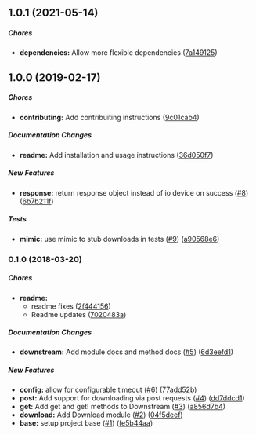 ## 1.0.1 (2021-05-14)

##### Chores

* **dependencies:**  Allow more flexible dependencies ([7a149125](https://github.com/mpiercy827/downstream/commit/7a14912592843d2b52388a40f16b1826e7d88c93))

## 1.0.0 (2019-02-17)

##### Chores

* **contributing:**  Add contribuiting instructions ([9c01cab4](https://github.com/mpiercy827/downstream/commit/9c01cab4736da715f9a60169f6cf9bc68366e828))

##### Documentation Changes

* **readme:**  Add installation and usage instructions ([36d050f7](https://github.com/mpiercy827/downstream/commit/36d050f7231092097b577831cbca0b9291d4562e))

##### New Features

* **response:**  return response object instead of io device on success ([#8](https://github.com/mpiercy827/downstream/pull/8)) ([6b7b211f](https://github.com/mpiercy827/downstream/commit/6b7b211fd7618aaca8f9b94be94007b6d0e18db8))

##### Tests

* **mimic:**  use mimic to stub downloads in tests ([#9](https://github.com/mpiercy827/downstream/pull/9)) ([a90568e6](https://github.com/mpiercy827/downstream/commit/a90568e64a97fcc0ac011f76eadd543b73d3e26a))

### 0.1.0 (2018-03-20)

##### Chores

* **readme:**
  *  readme fixes ([2f444156](https://github.com/mpiercy827/downstream/commit/2f444156ad744161e67e94aae99a972a855e402c))
  *  Readme updates ([7020483a](https://github.com/mpiercy827/downstream/commit/7020483a0eb2ecd9c3ba34e4d2a33ec7b00f5512))

##### Documentation Changes

* **downstream:**  Add module docs and method docs ([#5](https://github.com/mpiercy827/downstream/pull/5)) ([6d3eefd1](https://github.com/mpiercy827/downstream/commit/6d3eefd177abee2d5e7499cdc464a3be97a9a68a))

##### New Features

* **config:**  allow for configurable timeout ([#6](https://github.com/mpiercy827/downstream/pull/6)) ([77add52b](https://github.com/mpiercy827/downstream/commit/77add52bafa3aef8fcdb084facc3198197d220a2))
* **post:**  Add support for downloading via post requests ([#4](https://github.com/mpiercy827/downstream/pull/4)) ([dd7ddcd1](https://github.com/mpiercy827/downstream/commit/dd7ddcd15d941307265433862b711fbccfc25d93))
* **get:**  Add get and get! methods to Downstream ([#3](https://github.com/mpiercy827/downstream/pull/3)) ([a856d7b4](https://github.com/mpiercy827/downstream/commit/a856d7b4cf7628133f994e9fb19375cad9c8a8c1))
* **download:**  Add Download module ([#2](https://github.com/mpiercy827/downstream/pull/2)) ([04f5deef](https://github.com/mpiercy827/downstream/commit/04f5deefe45493497d407e8b7c0e1668a1d051e6))
* **base:**  setup project base ([#1](https://github.com/mpiercy827/downstream/pull/1)) ([fe5b44aa](https://github.com/mpiercy827/downstream/commit/fe5b44aa61bf3b619257a1a82a43d72cb087e675))

